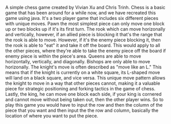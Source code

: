 A simple chess game created by Vivian Xu and Chris Trinh. Chess is a basic game that has been around for a while now, and we have recreated this game using java. It's a two player game that includes six different 
pieces with unique moves. Pawn the most simplest piece can only move one block up or two blocks up if it's its first turn. The rook which can move horizonally and vertically, however, if an allied piece is blocking it
that's the range that the rook is able to move. However, if it's the enemy piece blocking it, then the rook is able to "eat" it and take it off the board. This would apply to all the other pieces, where they're able
to take the enemy piece off the board if enemy piece is within the piece's area. Queens are able to move horizontally, vertically, and diagonally. Bishops are only able to move horizonally. The knight's move is often
described as "move like an L." This means that if the knight is currently on a white square, its L-shaped move will land on a black square, and vice versa. This unique move pattern allows the knight to move in a way 
that other pieces cannot, making it a valuable piece for strategic positioning and forking tactics in the game of chess. Lastly, the king, he can move one block each side, if your king is cornered and cannot move 
without being taken out, then the other player wins. So to play this game you would have to input the row and then the column of the piece that you want and then input the the row and column, basically the location 
of where you want to put the piece.








